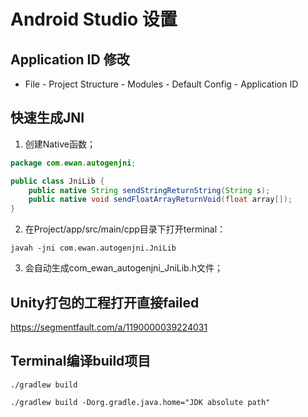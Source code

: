 # Android Studio 设置

## Application ID 修改

- File - Project Structure - Modules - Default Config - Application ID

## 快速生成JNI

1. 创建Native函数；

```java
package com.ewan.autogenjni;

public class JniLib {
    public native String sendStringReturnString(String s);
    public native void sendFloatArrayReturnVoid(float array[]);
}
```

2. 在Project/app/src/main/cpp目录下打开terminal：

```
javah -jni com.ewan.autogenjni.JniLib
```

3. 会自动生成com_ewan_autogenjni_JniLib.h文件；

## Unity打包的工程打开直接failed

https://segmentfault.com/a/1190000039224031

## Terminal编译build项目

`./gradlew build`

`./gradlew build -Dorg.gradle.java.home="JDK absolute path"`

